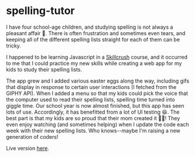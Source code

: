 # spelling-tutor

I have four school-age children, and studying spelling is not always a pleasant affair 😬. There is often frustration and sometimes even tears, and keeping all of the different spelling lists straight for each of them can be tricky.

I happened to be learning Javascript in a [Skillcrush](https://skillcrush.com/) course, and it occurred to me that I could practice my new skills while creating a web app for my kids to study their spelling lists.

The app grew and I added various easter eggs along the way, including gifs that display in response to certain user interactions (I fetched from the GIPHY API).  When I added a menu so that my kids could pick the voice that the computer used to read their spelling lists, spelling time turned into giggle time.  Our school year is now almost finished, but this app has seen lots of use.  Accordingly, it has benefitted from a lot of UI testing 😆.  The best part is that my kids are so proud that their mom created it 🦸‍♀️!  They even enjoy watching (and sometimes helping) when I update the code each week with their new spelling lists. Who knows--maybe I'm raising a new generation of coders!

Live version [here](https://krzwier.github.io/spelling-tutor/).
